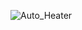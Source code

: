 ![Auto_Heater](https://user-images.githubusercontent.com/81178250/133552833-c0119288-33a6-4a20-985c-7197fe09a418.png)

